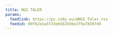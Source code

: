 ```yaml
---
title: NGI TALER
params:
  feedlink: https://ps.s10y.eu/@NGI_Taler.rss
  feedid: 09fb2e3a5f23e65625bbe1f9a7859749
---
```

